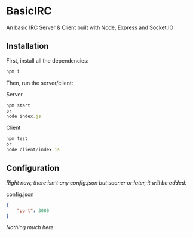 # BasicIRC

An basic IRC Server & Client built with Node, Express and Socket.IO

## Installation

First, install all the dependencies: 
```js
npm i
```
Then, run the server/client:

Server
```js
npm start
or
node index.js
```

Client
```js
npm test
or
node client/index.js
```

## Configuration

~~*Right now, there isn't any config.json but sooner or later, it will be added.*~~

config.json
```json
{
    "port": 3000
}
```
*Nothing much here*
